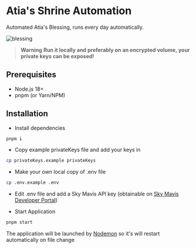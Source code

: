 # Atia's Shrine Automation

Automated Atia's Blessing, runs every day automatically.

![blessing](https://github.com/dwi/atia-shrine-automated/assets/1337260/feda58fc-4829-4684-9b40-dac8735dbc05)


> **Warning**
> **Run it locally and preferably on an encrypted volume, your private keys can be exposed!**

## Prerequisites
- Node.js 18+
- pnpm (or Yarn/NPM)

## Installation
- Install dependencies
```bash
pnpm i
```
- Copy example privateKeys file and add your keys in
```bash
cp privateKeys.example privateKeys
```
- Make your own local copy of .env file
```bash
cp .env.example .env
```

- Edit .env file and add a Sky Mavis API key (obtainable on [Sky Mavis Developer Portal](https://developers.skymavis.com/console/applications/))


- Start Application
```bash
pnpm start
```
The application will be launched by [Nodemon](https://nodemon.com) so it's will restart automatically on file change
